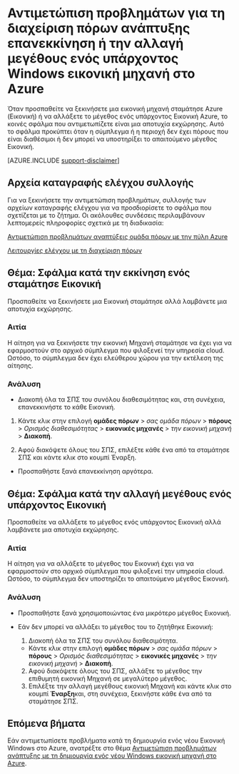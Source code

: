 <properties
   pageTitle="Εικονική επανεκκίνηση ή την αλλαγή μεγέθους θέματα | Microsoft Azure"
   description="Αντιμετώπιση προβλημάτων για τη διαχείριση πόρων ανάπτυξης επανεκκίνηση ή την αλλαγή μεγέθους ενός υπάρχοντος Windows εικονική μηχανή στο Azure"
   services="virtual-machines-windows, azure-resource-manager"
   documentationCenter=""
   authors="Deland-Han"
   manager="felixwu"
   editor=""
   tags="top-support-issue"/>

<tags
   ms.service="virtual-machines-windows"
   ms.topic="support-article"
   ms.tgt_pltfrm="vm-windows"
   ms.devlang="na"
   ms.workload="required"
   ms.date="09/09/2016"
   ms.author="delhan"/>

# <a name="troubleshoot-resource-manager-deployment-issues-with-restarting-or-resizing-an-existing-windows-virtual-machine-in-azure"></a>Αντιμετώπιση προβλημάτων για τη διαχείριση πόρων ανάπτυξης επανεκκίνηση ή την αλλαγή μεγέθους ενός υπάρχοντος Windows εικονική μηχανή στο Azure

Όταν προσπαθείτε να ξεκινήσετε μια εικονική μηχανή σταμάτησε Azure (Εικονική) ή να αλλάξετε το μέγεθος ενός υπάρχοντος Εικονική Azure, το κοινές σφάλμα που αντιμετωπίζετε είναι μια αποτυχία εκχώρησης. Αυτό το σφάλμα προκύπτει όταν η σύμπλεγμα ή η περιοχή δεν έχει πόρους που είναι διαθέσιμοι ή δεν μπορεί να υποστηρίξει το απαιτούμενο μέγεθος Εικονική.

[AZURE.INCLUDE [support-disclaimer](../../includes/support-disclaimer.md)]

## <a name="collect-audit-logs"></a>Αρχεία καταγραφής ελέγχου συλλογής

Για να ξεκινήσετε την αντιμετώπιση προβλημάτων, συλλογής των αρχείων καταγραφής ελέγχου για να προσδιορίσετε το σφάλμα που σχετίζεται με το ζήτημα. Οι ακόλουθες συνδέσεις περιλαμβάνουν λεπτομερείς πληροφορίες σχετικά με τη διαδικασία:

[Αντιμετώπιση προβλημάτων αναπτύξεις ομάδα πόρων με την πύλη Azure](../resource-manager-troubleshoot-deployments-portal.md)

[Λειτουργίες ελέγχου με τη διαχείριση πόρων](../resource-group-audit.md)

## <a name="issue-error-when-starting-a-stopped-vm"></a>Θέμα: Σφάλμα κατά την εκκίνηση ενός σταμάτησε Εικονική

Προσπαθείτε να ξεκινήσετε μια Εικονική σταμάτησε αλλά λαμβάνετε μια αποτυχία εκχώρησης.

### <a name="cause"></a>Αιτία

Η αίτηση για να ξεκινήσετε την εικονική Μηχανή σταμάτησε να έχει για να εφαρμοστούν στο αρχικό σύμπλεγμα που φιλοξενεί την υπηρεσία cloud. Ωστόσο, το σύμπλεγμα δεν έχει ελεύθερου χώρου για την εκτέλεση της αίτησης.

### <a name="resolution"></a>Ανάλυση

*   Διακοπή όλα τα ΣΠΣ του συνόλου διαθεσιμότητας και, στη συνέχεια, επανεκκινήστε το κάθε Εικονική.

  1. Κάντε κλικ στην επιλογή **ομάδες πόρων** > _σας ομάδα πόρων_ > **πόρους** > _Ορισμός διαθεσιμότητας_ > **εικονικές μηχανές** > _την εικονική μηχανή_ > **Διακοπή**.

  2. Αφού διακόψετε όλους του ΣΠΣ, επιλέξτε κάθε ένα από τα σταμάτησε ΣΠΣ και κάντε κλικ στο κουμπί Έναρξη.

*   Προσπαθήστε ξανά επανεκκίνηση αργότερα.

## <a name="issue-error-when-resizing-an-existing-vm"></a>Θέμα: Σφάλμα κατά την αλλαγή μεγέθους ενός υπάρχοντος Εικονική

Προσπαθείτε να αλλάξετε το μέγεθος ενός υπάρχοντος Εικονική αλλά λαμβάνετε μια αποτυχία εκχώρησης.

### <a name="cause"></a>Αιτία

Η αίτηση για να αλλάξετε το μέγεθος του Εικονική έχει για να εφαρμοστούν στο αρχικό σύμπλεγμα που φιλοξενεί την υπηρεσία cloud. Ωστόσο, το σύμπλεγμα δεν υποστηρίζει το απαιτούμενο μέγεθος Εικονική.

### <a name="resolution"></a>Ανάλυση

* Προσπαθήστε ξανά χρησιμοποιώντας ένα μικρότερο μέγεθος Εικονική.

* Εάν δεν μπορεί να αλλάξει το μέγεθος του το ζητήθηκε Εικονική:

  1. Διακοπή όλα τα ΣΠΣ του συνόλου διαθεσιμότητα.

    * Κάντε κλικ στην επιλογή **ομάδες πόρων** > _σας ομάδα πόρων_ > **πόρους** > _Ορισμός διαθεσιμότητας_ > **εικονικές μηχανές** > _την εικονική μηχανή_ > **Διακοπή**.

  2. Αφού διακόψετε όλους του ΣΠΣ, αλλάξτε το μέγεθος την επιθυμητή εικονική Μηχανή σε μεγαλύτερο μέγεθος.
  3. Επιλέξτε την αλλαγή μεγέθους εικονική Μηχανή και κάντε κλικ στο κουμπί **Έναρξη**και, στη συνέχεια, ξεκινήστε κάθε ένα από τα σταμάτησε ΣΠΣ.

## <a name="next-steps"></a>Επόμενα βήματα

Εάν αντιμετωπίσετε προβλήματα κατά τη δημιουργία ενός νέου Εικονική Windows στο Azure, ανατρέξτε στο θέμα [Αντιμετώπιση προβλημάτων ανάπτυξης με τη δημιουργία ενός νέου Windows εικονική μηχανή στο Azure](../virtual-machines/virtual-machines-windows-troubleshoot-deployment-new-vm.md).
